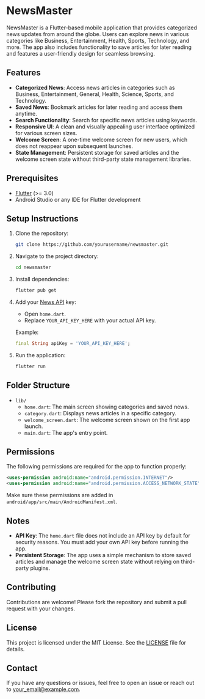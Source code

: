 # NewsMaster

NewsMaster is a Flutter-based mobile application that provides categorized news updates from around the globe. Users can explore news in various categories like Business, Entertainment, Health, Sports, Technology, and more. The app also includes functionality to save articles for later reading and features a user-friendly design for seamless browsing.

## Features

- **Categorized News**: Access news articles in categories such as Business, Entertainment, General, Health, Science, Sports, and Technology.
- **Saved News**: Bookmark articles for later reading and access them anytime.
- **Search Functionality**: Search for specific news articles using keywords.
- **Responsive UI**: A clean and visually appealing user interface optimized for various screen sizes.
- **Welcome Screen**: A one-time welcome screen for new users, which does not reappear upon subsequent launches.
- **State Management**: Persistent storage for saved articles and the welcome screen state without third-party state management libraries.

## Prerequisites

- [Flutter](https://flutter.dev/docs/get-started/install) (>= 3.0)
- Android Studio or any IDE for Flutter development

## Setup Instructions

1. Clone the repository:
   ```bash
   git clone https://github.com/yourusername/newsmaster.git
   ```

2. Navigate to the project directory:
   ```bash
   cd newsmaster
   ```

3. Install dependencies:
   ```bash
   flutter pub get
   ```

4. Add your [News API](https://newsapi.org/) key:
   - Open `home.dart`.
   - Replace `YOUR_API_KEY_HERE` with your actual API key.

   Example:
   ```dart
   final String apiKey = 'YOUR_API_KEY_HERE';
   ```

5. Run the application:
   ```bash
   flutter run
   ```

## Folder Structure

- `lib/`
  - `home.dart`: The main screen showing categories and saved news.
  - `category.dart`: Displays news articles in a specific category.
  - `welcome_screen.dart`: The welcome screen shown on the first app launch.
  - `main.dart`: The app's entry point.

## Permissions

The following permissions are required for the app to function properly:

```xml
<uses-permission android:name="android.permission.INTERNET"/>
<uses-permission android:name="android.permission.ACCESS_NETWORK_STATE"/>
```

Make sure these permissions are added in `android/app/src/main/AndroidManifest.xml`.

## Notes

- **API Key**: The `home.dart` file does not include an API key by default for security reasons. You must add your own API key before running the app.
- **Persistent Storage**: The app uses a simple mechanism to store saved articles and manage the welcome screen state without relying on third-party plugins.

## Contributing

Contributions are welcome! Please fork the repository and submit a pull request with your changes.

## License

This project is licensed under the MIT License. See the [LICENSE](LICENSE) file for details.

## Contact

If you have any questions or issues, feel free to open an issue or reach out to [your_email@example.com](mailto:your_email@example.com).

